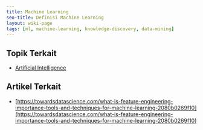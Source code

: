 ```yaml
---
title: Machine Learning
seo-title: Definisi Machine Learning
layout: wiki-page
tags: [ml, machine-learning, knowledge-discovery, data-mining]
---
```


## Topik Terkait
- [Artificial Intelligence](/wiki/wiki/art/artificial-intelligence/)

## Artikel Terkait
- [https://towardsdatascience.com/what-is-feature-engineering-importance-tools-and-techniques-for-machine-learning-2080b0269f10](https://towardsdatascience.com/what-is-feature-engineering-importance-tools-and-techniques-for-machine-learning-2080b0269f10)
